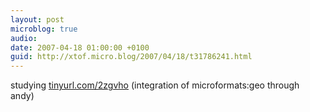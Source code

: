 ```yaml
---
layout: post
microblog: true
audio: 
date: 2007-04-18 01:00:00 +0100
guid: http://xtof.micro.blog/2007/04/18/t31786241.html
---
```

studying [tinyurl.com/2zgvho](http://tinyurl.com/2zgvho) (integration of microformats:geo through andy)
